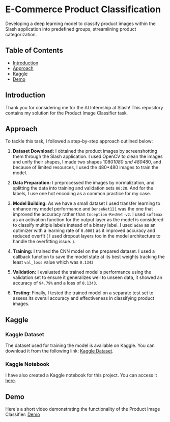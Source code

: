 # E-Commerce Product Classification

Developing a deep learning model to classify product images within the Slash application into predefined groups, streamlining product categorization.

## Table of Contents

- [Introduction](#introduction)
- [Approach](#approach) 
- [Kaggle](#kaggle)
- [Demo](#demo)

## Introduction

Thank you for considering me for the AI Internship at Slash! This repository contains my solution for the Product Image Classifier task.

## Approach

To tackle this task, I followed a step-by-step approach outlined below:

1. **Dataset Download:** I obtained the product images by screenshotting them through the Slash application. I used OpenCV to clean the images and unify their shapes, I made two shapes 1080*1080 and 480*480, and because of limited resources, I used the 480*480 images to train the model. 

2. **Data Preparation:** I preprocessed the images by normalization, and splitting the data into training and validation sets `80:20`. And for the labels, I use one hot encoding as a common practice for my case.

3. **Model Building:** As we have a small dataset I used transfer learning to enhance my model performance and `DenseNet121` was the one that improved the accuracy rather than `Inception-ResNet-v2`. I used `softmax` as an activation function for the output layer as the model is considered to classify multiple labels instead of a binary label. I used `adam` as an optimizer with a learning rate of `0.0001` as it improved accuracy and reduced overfit ( I used dropout layers too in the model architecture to handle the overfitting issue. ).

4. **Training:** I trained the CNN model on the prepared dataset. I used a callback function to save the model state at its best weights tracking the least `val_loss` value which was `0.1343`

5. **Validation:** I evaluated the trained model's performance using the validation set to ensure it generalizes well to unseen data, it showed an accuracy of `94.79%` and a loss of `0.1343`.

7. **Testing:** Finally, I tested the trained model on a separate test set to assess its overall accuracy and effectiveness in classifying product images.

## Kaggle

### Kaggle Dataset

The dataset used for training the model is available on Kaggle. You can download it from the following link: [Kaggle Dataset](https://www.kaggle.com/datasets/ahmedmaherelsaeidy/slash-dataset).

### Kaggle Notebook

I have also created a Kaggle notebook for this project. You can access it [here](https://www.kaggle.com/code/ahmedmaherelsaeidy/slash-products-classification).

## Demo

Here's a short video demonstrating the functionality of the Product Image Classifier: [Demo](https://www.youtube.com/watch?v=M5c6Qx5DGvo)


